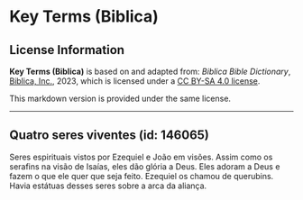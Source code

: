 # Key Terms (Biblica)

## License Information

**Key Terms (Biblica)** is based on and adapted from: _Biblica Bible Dictionary_, [Biblica, Inc.](https://www.biblica.com/), 2023, which is licensed under a [CC BY-SA 4.0 license](https://creativecommons.org/licenses/by-sa/4.0/legalcode.en).

This markdown version is provided under the same license.



--------------------------------

## Quatro seres viventes (id: 146065)

Seres espirituais vistos por Ezequiel e João em visões. Assim como os serafins na visão de Isaías, eles dão glória a Deus. Eles adoram a Deus e fazem o que ele quer que seja feito. Ezequiel os chamou de querubins. Havia estátuas desses seres sobre a arca da aliança.


